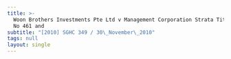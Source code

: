 ```yaml
---
title: >-
  Woon Brothers Investments Pte Ltd v Management Corporation Strata Title Plan
  No 461 and
subtitle: "[2010] SGHC 349 / 30\_November\_2010"
tags: null
layout: single
---
```


